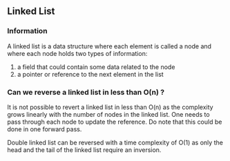 ## Linked List

### Information

A linked list is a data structure where each element is called a node and where each node holds two types of information:
1) a field that could contain some data related to the node
2) a pointer or reference to the next element in the list

### Can we reverse a linked list in less than O(n) ?

It is not possible to revert a linked list in less than O(n) as the complexity grows linearly with the number of nodes in the linked list.
One needs to pass through each node to update the reference. Do note that this could be done in one forward pass.

Double linked list can be reversed with a time complexity of O(1) as only the head and the tail of the linked list require an inversion.

